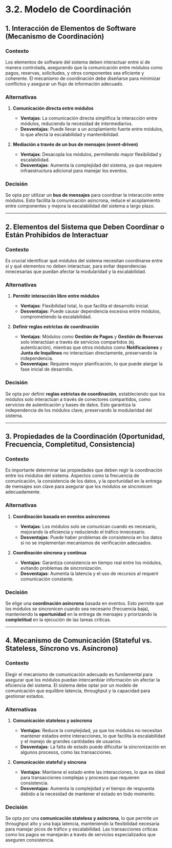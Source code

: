 # 3.2. Modelo de Coordinación

## 1. Interacción de Elementos de Software (Mecanismo de Coordinación)

### Contexto
Los elementos de software del sistema deben interactuar entre sí de manera controlada, asegurando que la comunicación entre módulos como pagos, reservas, solicitudes, y otros componentes sea eficiente y coherente. El mecanismo de coordinación debe diseñarse para minimizar conflictos y asegurar un flujo de información adecuado.

### Alternativas

1. **Comunicación directa entre módulos**
   - **Ventajas**: La comunicación directa simplifica la interacción entre módulos, reduciendo la necesidad de intermediarios.
   - **Desventajas**: Puede llevar a un acoplamiento fuerte entre módulos, lo que afecta la escalabilidad y mantenibilidad.

2. **Mediación a través de un bus de mensajes (event-driven)**
   - **Ventajas**: Desacopla los módulos, permitiendo mayor flexibilidad y escalabilidad.
   - **Desventajas**: Aumenta la complejidad del sistema, ya que requiere infraestructura adicional para manejar los eventos.

### Decisión
Se opta por utilizar un **bus de mensajes** para coordinar la interacción entre módulos. Esto facilita la comunicación asíncrona, reduce el acoplamiento entre componentes y mejora la escalabilidad del sistema a largo plazo.

---

## 2. Elementos del Sistema que Deben Coordinar o Están Prohibidos de Interactuar

### Contexto
Es crucial identificar qué módulos del sistema necesitan coordinarse entre sí y qué elementos no deben interactuar, para evitar dependencias innecesarias que puedan afectar la modularidad y la escalabilidad.

### Alternativas

1. **Permitir interacción libre entre módulos**
   - **Ventajas**: Flexibilidad total, lo que facilita el desarrollo inicial.
   - **Desventajas**: Puede causar dependencia excesiva entre módulos, comprometiendo la escalabilidad.

2. **Definir reglas estrictas de coordinación**
   - **Ventajas**: Módulos como **Gestión de Pagos** y **Gestión de Reservas** solo interactúan a través de servicios compartidos (ej. autenticación), mientras que otros módulos como **Notificaciones** y **Junta de Inquilinos** no interactúan directamente, preservando la independencia.
   - **Desventajas**: Requiere mayor planificación, lo que puede alargar la fase inicial de desarrollo.

### Decisión
Se opta por definir **reglas estrictas de coordinación**, estableciendo que los módulos solo interactúan a través de conectores compartidos, como servicios de autenticación y bases de datos. Esto garantiza la independencia de los módulos clave, preservando la modularidad del sistema.

---

## 3. Propiedades de la Coordinación (Oportunidad, Frecuencia, Completitud, Consistencia)

### Contexto
Es importante determinar las propiedades que deben regir la coordinación entre los módulos del sistema. Aspectos como la frecuencia de comunicación, la consistencia de los datos, y la oportunidad en la entrega de mensajes son clave para asegurar que los módulos se sincronicen adecuadamente.

### Alternativas

1. **Coordinación basada en eventos asíncronos**
   - **Ventajas**: Los módulos solo se comunican cuando es necesario, mejorando la eficiencia y reduciendo el tráfico innecesario.
   - **Desventajas**: Puede haber problemas de consistencia en los datos si no se implementan mecanismos de verificación adecuados.

2. **Coordinación síncrona y continua**
   - **Ventajas**: Garantiza consistencia en tiempo real entre los módulos, evitando problemas de sincronización.
   - **Desventajas**: Aumenta la latencia y el uso de recursos al requerir comunicación constante.

### Decisión
Se elige una **coordinación asíncrona** basada en eventos. Esto permite que los módulos se sincronicen cuando sea necesario (frecuencia baja), manteniendo la **oportunidad** en la entrega de mensajes y priorizando la **completitud** en la ejecución de las tareas críticas.

---

## 4. Mecanismo de Comunicación (Stateful vs. Stateless, Síncrono vs. Asíncrono)

### Contexto
Elegir el mecanismo de comunicación adecuado es fundamental para asegurar que los módulos puedan intercambiar información sin afectar la eficiencia del sistema. El sistema debe optar por un modelo de comunicación que equilibre latencia, throughput y la capacidad para gestionar estados.

### Alternativas

1. **Comunicación stateless y asíncrona**
   - **Ventajas**: Reduce la complejidad, ya que los módulos no necesitan mantener estados entre interacciones, lo que facilita la escalabilidad y el manejo de grandes cantidades de usuarios.
   - **Desventajas**: La falta de estado puede dificultar la sincronización en algunos procesos, como las transacciones.

2. **Comunicación stateful y síncrona**
   - **Ventajas**: Mantiene el estado entre las interacciones, lo que es ideal para transacciones complejas y procesos que requieren consistencia.
   - **Desventajas**: Aumenta la complejidad y el tiempo de respuesta debido a la necesidad de mantener el estado en todo momento.

### Decisión
Se opta por una **comunicación stateless y asíncrona**, lo que permite un throughput alto y una baja latencia, manteniendo la flexibilidad necesaria para manejar picos de tráfico y escalabilidad. Las transacciones críticas como los pagos se manejarán a través de servicios especializados que aseguren consistencia.
